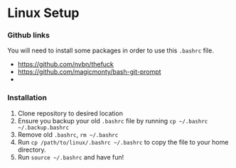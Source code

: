 # Linux Setup

### Github links
You will need to install some packages in order to use this `.bashrc` file.
- https://github.com/nvbn/thefuck
- https://github.com/magicmonty/bash-git-prompt
-
### Installation
1. Clone repository to desired location
2. Ensure you backup your old `.bashrc` file by running `cp ~/.bashrc ~/.backup.bashrc` 
3. Remove old `.bashrc`, `rm ~/.bashrc`
4. Run `cp /path/to/linux/.bashrc ~/.bashrc` to copy the file to your home directory.
5. Run `source ~/.bashrc` and have fun!

